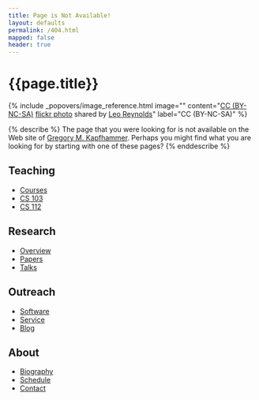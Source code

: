 ```yaml
---
title: Page is Not Available!
layout: defaults
permalink: /404.html
mapped: false
header: true
---
```


# {{page.title}}

<!-- Include header image -->
{% include _popovers/image_reference.html image="" content="<a href='http://creativecommons.org/licenses/by-nc-sa/2.0/'>CC (BY-NC-SA)</a> <a title='Question Mark' href='http://flickr.com/photos/lwr/13421955434'>flickr photo</a> shared by <a href='http://flickr.com/people/lwr'>Leo Reynolds</a>" label="CC (BY-NC-SA)" %}

{% describe %}
The page that you were looking for is not available on the Web site of [Gregory M. Kapfhammer]({{site.baseurl}}).
Perhaps you might find what you are looking for by starting with one of these pages?
{% enddescribe %}

<h2>Teaching</h2>
<ul>
<li><a class="major" href="/sites/gkapfham/teaching/">Courses</a></li>
<li><a class="major" href="/sites/gkapfham/teaching/cs103S2018">CS 103</a></li>
<li><a class="major" href="/sites/gkapfham/teaching/cs112S2018">CS 112</a></li>
</ul>

<h2>Research</h2>
<ul>
<li><a class="major" href="/sites/gkapfham/research/">Overview</a></li>
<li><a class="major" href="/sites/gkapfham/research/papers/">Papers</a></li>
<li><a class="major" href="/sites/gkapfham/research/presentations/">Talks</a></li>
</ul>

<h2>Outreach</h2>
<ul>
<li><a class="major" href="/sites/gkapfham/software/">Software</a></li>
<li><a class="major" href="/sites/gkapfham/service/">Service</a></li>
<li><a class="major" href="/sites/gkapfham/blog/">Blog</a></li>
</ul>

<h2>About</h2>
<ul>
<li><a class="major" href="/sites/gkapfham/biography/">Biography</a></li>
<li><a class="major" href="/sites/gkapfham/schedule/">Schedule</a></li>
<li><a class="major" href="/sites/gkapfham/contact/">Contact</a></li>
</ul>
